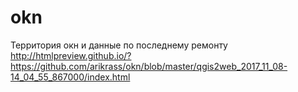 # okn
Территория окн и данные по последнему ремонту 
http://htmlpreview.github.io/?https://github.com/arikrass/okn/blob/master/qgis2web_2017_11_08-14_04_55_867000/index.html
